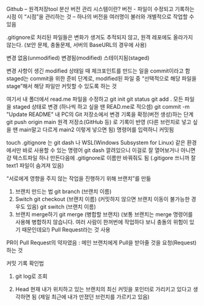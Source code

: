 Github – 원격저장tool
분산 버전 관리 시스템이란? 버전 - 파일이 수정되고 기록하는 시점 이 “시점”을 관리하는 것 – 하나의 버전을 여러명이 불러와 개별적으로 작업할 수 있음

.gitignore로 처리된 파일들은 변화가 생겨도 추적되지 않고, 원격 레포에도 올라가지 않는다.
(보안 문제, 충돌문제, 서버의 BaseURL의 경우에 사용)


변경 없음(unmodified)
변경됨(modified)
스테이지됨(staged)

변경 사항이 생긴 modified 상태일 때 체크포인트를 만드는 일을 commit이라고 함
staged는 commit을 위한 준비 단계로, modified된 파일 중 “선택적으로 해당 파일을 stage”해서 해당 파일만 커밋할 수 있도록 하는 것


여기서 내 폴더에서 read.me 파일을 수정하고
git init
git status
git add . 모든 파일을 staged 상태로 변경 (하나씩 하고 싶을 땐 READ.me로 적으셈)
git commit -m "Update README" 내 PC의 Git 저장소에서 변경 기록을 확정(버전 생성)하는 단계git push origin main 원격 저장소(GitHub 등) 로 기록이 반영
(다른 브런치로 넣고 싶을 땐 main말고 다르게 main2 이렇게 넣으면 됨)
명령어를 입력하니 커밋됨

touch .gitignore 는 git dash 나 WSL(Windows Subsystem for Linux) 같은 환경에서만 바로 사용할 수 있는 명령어
git dash 깔려있으니 이걸로 잘 열어보거나
아니면 걍 텍스트파일 하나 만든다음에 .gitignore로 이름만 바꿔줘도 됨
(.gitigore 쓰니까 잘 text1 파일이 숨겨져 있음)


“서로에게 영향을 주지 않는 작업을 진행하기 위해 브랜치”를 만듦


1.	브랜치 만드는 법
git branch (브랜치 이름)
2.	Switch
git checkout (브랜치 이름) (커밋하지 않으면 브랜치 이동이 불가능한 경우도 있음)
git switch (브랜치 이름)
3.	브랜치 merge하기
git merge (병합할 브랜치)
(보통 브랜치는 merge 명령어를 사용해 병합하지 않습니다. 여러 사람이 한꺼번에 작업하다 보니 충돌의 위험이 있기 때문인데요!) Pull Request라는 것 사용

PR이 Pull Request의 약자였음 : 
메인 브랜치에게 Pull을 받아줄 것을 요청(Request)하는 것



커밋 기록 확인법
1.	git log로 조회

2.	Head
현재 내가 위치하고 있는 브랜치의 최신 커밋을 포인터로 가리키고 있다고 생각하면 됨
(제일 최근에 내가 만졌던 브런치를 가르키고 있음)
